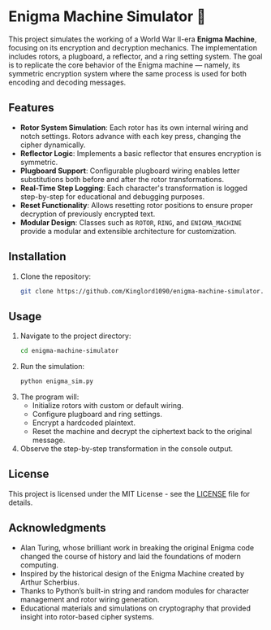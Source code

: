 # Enigma Machine Simulator 🔐

This project simulates the working of a World War II-era **Enigma Machine**, focusing on its encryption and decryption mechanics. The implementation includes rotors, a plugboard, a reflector, and a ring setting system. The goal is to replicate the core behavior of the Enigma machine — namely, its symmetric encryption system where the same process is used for both encoding and decoding messages.

## Features

- **Rotor System Simulation**: Each rotor has its own internal wiring and notch settings. Rotors advance with each key press, changing the cipher dynamically.
- **Reflector Logic**: Implements a basic reflector that ensures encryption is symmetric.
- **Plugboard Support**: Configurable plugboard wiring enables letter substitutions both before and after the rotor transformations.
- **Real-Time Step Logging**: Each character's transformation is logged step-by-step for educational and debugging purposes.
- **Reset Functionality**: Allows resetting rotor positions to ensure proper decryption of previously encrypted text.
- **Modular Design**: Classes such as `ROTOR`, `RING`, and `ENIGMA_MACHINE` provide a modular and extensible architecture for customization.

## Installation

1. Clone the repository:
   ```bash
   git clone https://github.com/Kinglord1090/enigma-machine-simulator.git
   ```

## Usage

1. Navigate to the project directory:
   ```bash
   cd enigma-machine-simulator
   ```
2. Run the simulation:
    ```bash
    python enigma_sim.py
    ```
3. The program will:
   - Initialize rotors with custom or default wiring.
   - Configure plugboard and ring settings.
   - Encrypt a hardcoded plaintext.
   - Reset the machine and decrypt the ciphertext back to the original message.
4. Observe the step-by-step transformation in the console output.

## License

This project is licensed under the MIT License - see the [LICENSE](LICENSE) file for details.

## Acknowledgments

  - Alan Turing, whose brilliant work in breaking the original Enigma code changed the course of history and laid the foundations of modern computing.
  - Inspired by the historical design of the Enigma Machine created by Arthur Scherbius.
  - Thanks to Python’s built-in string and random modules for character management and rotor wiring generation.
  - Educational materials and simulations on cryptography that provided insight into rotor-based cipher systems.
